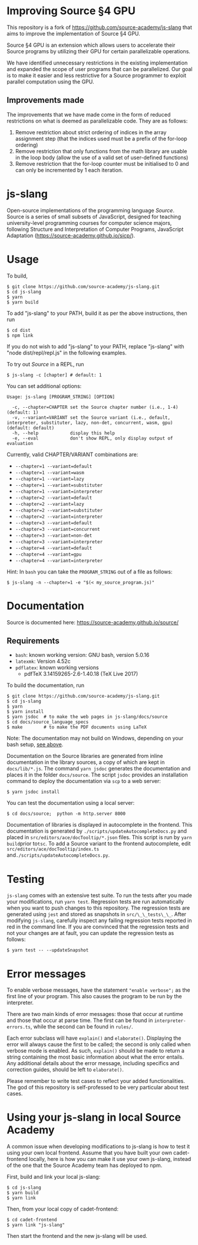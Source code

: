 Improving Source §4 GPU
====
This repository is a fork of https://github.com/source-academy/js-slang that aims to improve the implementation of Source §4 GPU.

Source §4 GPU is an extension which allows users to accelerate their Source programs by utilizing their GPU for certain parallelizable operations.

We have identified unnecessary restrictions in the existing implementation and expanded the scope of user programs that can be parallelized. Our goal is to make it easier and less restrictive for a Source programmer to exploit parallel computation using the GPU.

## Improvements made
The improvements that we have made come in the form of reduced restrictions on what is deemed as parallelizable code. They are as follows:

1. Remove restriction about strict ordering of indices in the array assignment step (that the indices used must be a prefix of the for-loop ordering)
2. Remove restriction that only functions from the math library are usable in the loop body  (allow the use of a valid set of user-defined functions)
3. Remove restriction that the for-loop counter must be initialised to 0 and can only be incremented by 1 each iteration.

js-slang
====
Open-source implementations of the programming language *Source*. Source
is a series of small subsets of JavaScript, designed for teaching
university-level programming courses for computer science majors,
following Structure and Interpretation of Computer Programs, JavaScript
Adaptation (<https://source-academy.github.io/sicp/>).

Usage
=====

To build,

``` {.}
$ git clone https://github.com/source-academy/js-slang.git
$ cd js-slang
$ yarn
$ yarn build
```

To add \"js-slang\" to your PATH, build it as per the above
instructions, then run

``` {.}
$ cd dist
$ npm link
```

If you do not wish to add \"js-slang\" to your PATH, replace
\"js-slang\" with \"node dist/repl/repl.js\" in the following examples.

To try out *Source* in a REPL, run

``` {.}
$ js-slang -c [chapter] # default: 1
```

You can set additional options:

``` {.}
Usage: js-slang [PROGRAM_STRING] [OPTION]

  -c, --chapter=CHAPTER set the Source chapter number (i.e., 1-4)                                                              (default: 1)
  -v, --variant=VARIANT set the Source variant (i.e., default, interpreter, substituter, lazy, non-det, concurrent, wasm, gpu) (default: default)
  -h, --help            display this help
  -e, --eval            don't show REPL, only display output of evaluation
```

Currently, valid CHAPTER/VARIANT combinations are:
* `--chapter=1 --variant=default`
* `--chapter=1 --variant=wasm`
* `--chapter=1 --variant=lazy`
* `--chapter=1 --variant=substituter`
* `--chapter=1 --variant=interpreter`
* `--chapter=2 --variant=default`
* `--chapter=2 --variant=lazy`
* `--chapter=2 --variant=substituter`
* `--chapter=2 --variant=interpreter`
* `--chapter=3 --variant=default`
* `--chapter=3 --variant=concurrent`
* `--chapter=3 --variant=non-det`
* `--chapter=3 --variant=interpreter`
* `--chapter=4 --variant=default`
* `--chapter=4 --variant=gpu`
* `--chapter=4 --variant=interpreter`

Hint: In `bash` you can take the `PROGRAM_STRING` out
of a file as follows:

``` {.}
$ js-slang -n --chapter=1 -e "$(< my_source_program.js)"
```

Documentation
=============

Source is documented here: <https://source-academy.github.io/source/>

## Requirements
* `bash`: known working version: GNU bash, version 5.0.16
* `latexmk`: Version 4.52c
* `pdflatex`: known working versions
  * pdfTeX 3.14159265-2.6-1.40.18 (TeX Live 2017)

To build the documentation, run

``` {.}
$ git clone https://github.com/source-academy/js-slang.git
$ cd js-slang
$ yarn
$ yarn install 
$ yarn jsdoc  # to make the web pages in js-slang/docs/source
$ cd docs/source_language_specs 
$ make        # to make the PDF documents using LaTeX
```

Note: The documentation may not build on Windows, depending on your bash setup, [see above](https://github.com/source-academy/js-slang#requirements).

Documentation on the Source libraries are generated from inline
documentation in the library sources, a copy of which are kept in
`docs/lib/*.js`. The command `yarn jsdoc` generates the 
documentation and places it in the folder `docs/source`. The script
`jsdoc` provides an installation command to deploy the
documentation via `scp` to a web server:
``` {.}
$ yarn jsdoc install
```
You can test the documentation using a local server:
``` {.}
$ cd docs/source;  python -m http.server 8000
```

Documentation of libraries is displayed in autocomplete in the frontend.
This documentation is generated by `./scripts/updateAutocompleteDocs.py`
and placed in
`src/editors/ace/docTooltip/*.json` files. This script is run by `yarn
build`prior to`tsc`. To add a Source variant to the frontend autocomplete, edit `src/editors/ace/docTooltip/index.ts` and`./scripts/updateAutocompleteDocs.py`.



Testing
=======

`js-slang` comes with an extensive test suite. To run the tests after you made your modifications, run 
`yarn test`. Regression tests are run automatically when you want to push changes to this repository. 
The regression tests are generated using `jest` and stored as snapshots in `src/\_\_tests\_\_`.  After modifying `js-slang`, carefully inspect any failing regression tests reported in red in the command line. If you are convinced that the regression tests and not your changes are at fault, you can update the regression tests as follows:  
``` {.}
$ yarn test -- --updateSnapshot
```



Error messages
==============

To enable verbose messages, have the statement `"enable verbose";` as the first line of your program. This also causes the program to be run by the interpreter.

There are two main kinds of error messages: those that occur at runtime
and those that occur at parse time. The first can be found in
`interpreter-errors.ts`, while the second can be found in `rules/`.

Each error subclass will have `explain()` and `elaborate()`. Displaying the
error will always cause the first to be called; the second is only
called when verbose mode is enabled. As such, `explain()` should be made
to return a string containing the most basic information about what the
error entails. Any additional details about the error message, including
specifics and correction guides, should be left to `elaborate()`.

Please remember to write test cases to reflect your added
functionalities. The god of this repository is self-professed to be very
particular about test cases.

Using your js-slang in local Source Academy
===========================================

A common issue when developing modifications to js-slang is how to test
it using your own local frontend. Assume that you have built your own
cadet-frontend locally, here is how you can make it use your own
js-slang, instead of the one that the Source Academy team has deployed
to npm.

First, build and link your local js-slang:
``` {.}
$ cd js-slang
$ yarn build
$ yarn link
```
Then, from your local copy of cadet-frontend:
``` {.}
$ cd cadet-frontend
$ yarn link "js-slang"
```

Then start the frontend and the new js-slang will be used. 
